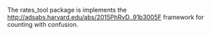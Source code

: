 The rates_tool package is implements the
http://adsabs.harvard.edu/abs/2015PhRvD..91b3005F framework for
counting with confusion. 
